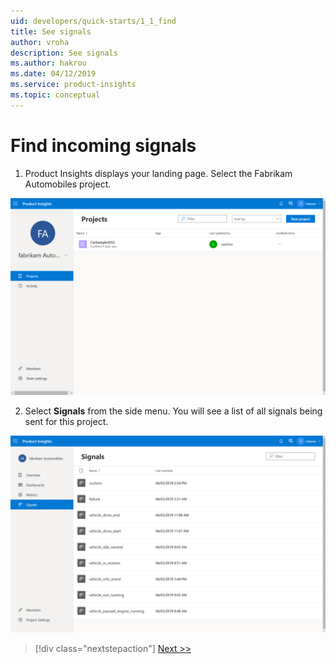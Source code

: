 ```yaml
---
uid: developers/quick-starts/1_1_find
title: See signals
author: vroha
description: See signals
ms.author: hakrou
ms.date: 04/12/2019
ms.service: product-insights
ms.topic: conceptual
---
```


# Find incoming signals

1. Product Insights displays your landing page. Select the Fabrikam Automobiles project. 

![Landing page](/images/quick-starts/1_FabrikamPage.png)

2. Select **Signals** from the side menu. You will see a list of all signals being sent for this project. 

![Signals page](/images/quick-starts/1_Signals.png)

> [!div class="nextstepaction"]
> [Next >>](1_2_examine.md)




